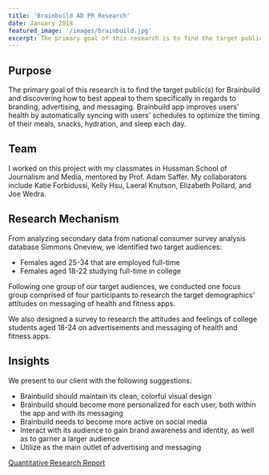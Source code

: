 ```yaml
---
title: 'Brainbuild AD PR Research'
date: January 2018
featured_image: '/images/brainbuild.jpg'
excerpt: The primary goal of this research is to find the target public(s) for Brainbuild, a health and fitness startup in Bay Area, and discovering how to best appeal to them specifically in regards to branding, advertising, and messaging.
---
```


<!-- ![](/images/iballot.jpg) -->

## Purpose

The primary goal of this research is to find the target public(s) for Brainbuild and discovering how to best appeal to them specifically in regards to branding, advertising, and messaging. Brainbuild app improves users’ health by automatically syncing with users’ schedules to optimize the timing of their meals, snacks, hydration, and sleep each day. 

## Team
I worked on this project with my classmates in Hussman School of Journalism and Media, mentored by Prof. Adam Saffer. My collaborators include Katie Forbidussi, Kelly Hsu, Laeral Knutson, Elizabeth Pollard, and Joe Wedra.


## Research Mechanism

From analyzing secondary data from national consumer survey analysis database Simmons Oneview, we identified two target audiences:

* Females aged 25-34 that are employed full-time
* Females aged 18-22 studying full-time in college


Following one group of our target audiences, we conducted one focus group comprised of four participants to research the target demographics’ attitudes on messaging of health and fitness apps. 

We also designed a survey to research the attitudes and feelings of college students aged 18-24 on advertisements and messaging of health and fitness apps.

## Insights
We present to our client with the following suggestions:

* Brainbuild should maintain its clean, colorful visual design
* Brainbuild should become more personalized for each user, both within the app and with its messaging
* Brainbuild needs to become more active on social media 
* Interact with its audience to gain brand awareness and identity, as well as to garner a larger audience
* Utilize as the main outlet of advertising and messaging 


[Quantitative Research Report](https://yujietao.me/archive/files/Brainbuild_Quantative_Research_Report.pdf)
